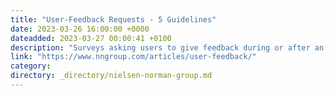 ```yaml
---
title: "User-Feedback Requests - 5 Guidelines"
date: 2023-03-26 16:00:00 +0000
dateadded: 2023-03-27 00:00:41 +0100
description: "Surveys asking users to give feedback during or after an interaction should not interrupt the users' task and should be sent to the appropriate channel. They need to be short, easy to complete, and give the user the opportunity to provide details about their experience."
link: "https://www.nngroup.com/articles/user-feedback/"
category:
directory: _directory/nielsen-norman-group.md
---
```

